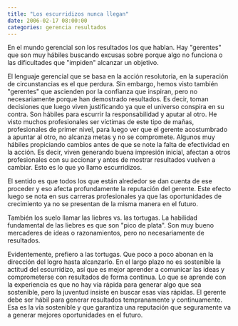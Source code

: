 ```yaml
---
title: "Los escurridizos nunca llegan"
date: 2006-02-17 08:00:00
categories: gerencia resultados
---
```

En el mundo gerencial son los resultados los que hablan. Hay "gerentes" que son muy hábiles buscando excusas sobre porque algo no funciona o las dificultades que "impiden" alcanzar un objetivo.

El lenguaje gerencial que se basa en la acción resolutoria, en la superación de circunstancias es el que perdura. Sin embargo, hemos visto también "gerentes" que ascienden por la confianza que inspiran, pero no necesariamente porque han demostrado resultados. Es decir, toman decisiones que luego viven justificando ya que el universo conspira en su contra. Son hábiles para escurrir la responsabilidad y aputar al otro. He visto muchos profesionales ser víctimas de este tipo de mañas, profesionales de primer nivel, para luego ver que el gerente acostumbrado a apuntar al otro, no alcanza metas y no se compromete. Algunos muy hábiles propiciando cambios antes de que se note la falta de efectividad en la acción. Es decir, viven generando buena impresión inicial, afectan a otros profesionales con su accionar y antes de mostrar resultados vuelven a cambiar. Esto es lo que yo llamo escurridizos.

El sentido es que todos los que están alrededor se dan cuenta de ese proceder y eso afecta profundamente la reputación del gerente. Este efecto luego se nota en sus carreras profesionales ya que las oportunidades de crecimiento ya no se presentan de la misma manera en el futuro.

También los suelo llamar las liebres vs. las tortugas. La habilidad fundamental de las liebres es que son "pico de plata". Son muy bueno mercaderes de ideas o razonamientos, pero no necesariamente de resultados.

Evidentemente, prefiero a las tortugas. Que poco a poco abonan en la dirección del logro hasta alcanzarlo. En el largo plazo no es sostenible la actitud del escurridizo, así que es mejor aprender a comunicar las ideas y comprometerse con resultados de forma continua. Lo que se aprende con la experiencia es que no hay vía rápida para generar algo que sea sostenible, pero la juventud insiste en buscar esas vías rápidas. El gerente debe ser hábil para generar resultados tempranamente y continuamente. Esa es la vía sostenible y que garantiza una reputación que seguramente va a generar mejores oportunidades en el futuro.
